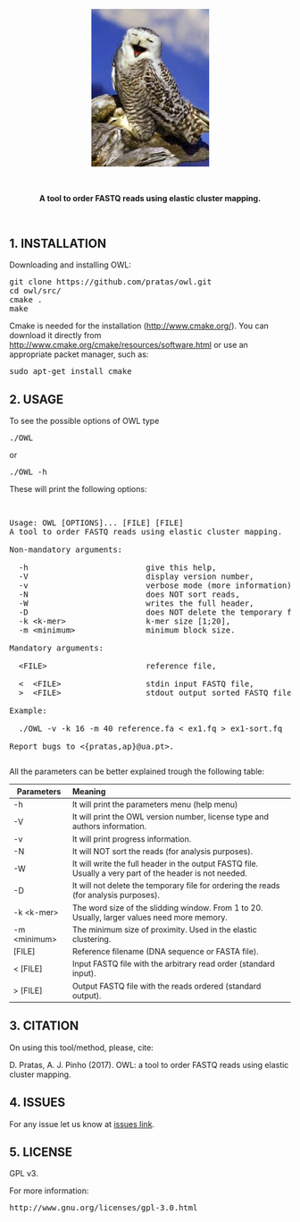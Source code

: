 <p align="center"><img src="imgs/owl.png"
alt="OWL" width="211" border="0" /></p>
<br>

<p align="center"><b>A tool to order FASTQ reads using elastic cluster mapping.</b></p></br>
<p align="justify">

## 1. INSTALLATION ##

Downloading and installing OWL:
<pre>
git clone https://github.com/pratas/owl.git
cd owl/src/
cmake .
make
</pre>

Cmake is needed for the installation (http://www.cmake.org/). You can download it directly from http://www.cmake.org/cmake/resources/software.html or use an appropriate packet manager, such as:
<pre>
sudo apt-get install cmake
</pre>

## 2. USAGE ##

To see the possible options of OWL type
<pre>
./OWL
</pre>
or
<pre>
./OWL -h
</pre>
These will print the following options:
<pre>
<p>
Usage: OWL [OPTIONS]... [FILE] [FILE]                                    
A tool to order FASTQ reads using elastic cluster mapping.                        
                                                                         
Non-mandatory arguments:                                                 
                                                                         
  -h                         give this help,                             
  -V                         display version number,                     
  -v                         verbose mode (more information),            
  -N                         does NOT sort reads,                        
  -W                         writes the full header,                     
  -D                         does NOT delete the temporary file,         
  -k &#60k-mer&#62                 k-mer size [1;20],                          
  -m &#60minimum&#62               minimum block size.
                                                                         
Mandatory arguments:                                                     
                                                                         
  &#60FILE&#62                     reference file,                             
                                                                         
  &#60  &#60FILE&#62                  stdin input FASTQ file,                     
  &#62  &#60FILE&#62                  stdout output sorted FASTQ file.
                                                                         
Example:                                                                 
                                                                         
  ./OWL -v -k 16 -m 40 reference.fa &#60 ex1.fq &#62 ex1-sort.fq               
                                                                         
Report bugs to &#60{pratas,ap}@ua.pt&#62.                            
</pre>
All the parameters can be better explained trough the following table:

| Parameters          | Meaning                                                     |
|---------------------|:------------------------------------------------------------|
| -h                  | It will print the parameters menu (help menu)                                        |
| -V                  | It will print the OWL version number, license type and authors information.    |
| -v                  | It will print progress information.    |
| -N                  | It will NOT sort the reads (for analysis purposes). |
| -W                  | It will write the full header in the output FASTQ file. Usually a very part of the header is not needed.    |
| -D                  | It will not delete the temporary file for ordering the reads (for analysis purposes).    |
| -k &#60;k-mer&#62;   | The word size of the slidding window. From 1 to 20. Usually, larger values need more memory.    |
| -m &#60;minimum&#62;      | The minimum size of proximity. Used in the elastic clustering.              |
| [FILE]           | Reference filename (DNA sequence or FASTA file). |
| &#60; [FILE]           | Input FASTQ file with the arbitrary read order (standard input). |
| &#62; [FILE]           | Output FASTQ file with the reads ordered (standard output). |

## 3. CITATION ##

On using this tool/method, please, cite:

D. Pratas, A. J. Pinho (2017). OWL: a tool to order FASTQ reads using elastic cluster mapping.

## 4. ISSUES ##

For any issue let us know at [issues link](https://github.com/pratas/owl/issues).

## 5. LICENSE ##

GPL v3.

For more information:
<pre>http://www.gnu.org/licenses/gpl-3.0.html</pre>

